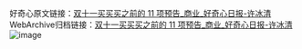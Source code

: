 好奇心原文链接：[双十一买买买之前的 11 项预告_商业_好奇心日报-许冰清](https://www.qdaily.com/articles/2827.html)
WebArchive归档链接：[双十一买买买之前的 11 项预告_商业_好奇心日报-许冰清](http://web.archive.org/web/20190623151521/https://www.qdaily.com/articles/2827.html)
![image](http://ww3.sinaimg.cn/large/007d5XDply1g3v6lk37mnj30u03r5e81)